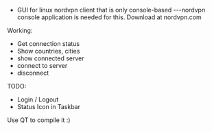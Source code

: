 
- GUI for linux nordvpn client that is only console-based
---nordvpn console application is needed for this. 
Download at nordvpn.com

Working:
  - Get connection status
  - Show countries, cities
  - show connected server
  - connect to server
  - disconnect

TODO:
  - Login / Logout
  - Status Icon in Taskbar

Use QT to compile it :)
